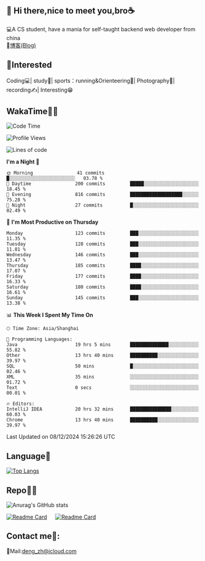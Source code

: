 👋 Hi there,nice to meet you,bro☕
---
💻A CS student, have a mania for self-taught backend web developer from china   
📌[博客(Blog)](https://github.com/HealUP/MyBlog)

 <!-- waka-box start -->
 <!-- waka-box end -->
 
🧲**Interested**
--
Coding💻| study📖| sports：running&Orienteering🏃‍| Photography📸| recording✍️| Interesting😁

WakaTime👨‍💻
---
<!--START_SECTION:waka-->
![Code Time](http://img.shields.io/badge/Code%20Time-2%2C219%20hrs%2043%20mins-blue)

![Profile Views](http://img.shields.io/badge/Profile%20Views-0-blue)

![Lines of code](https://img.shields.io/badge/From%20Hello%20World%20I%27ve%20Written-205.0%20thousand%20lines%20of%20code-blue)

**I'm a Night 🦉** 

```text
🌞 Morning                41 commits          █░░░░░░░░░░░░░░░░░░░░░░░░   03.78 % 
🌆 Daytime                200 commits         █████░░░░░░░░░░░░░░░░░░░░   18.45 % 
🌃 Evening                816 commits         ███████████████████░░░░░░   75.28 % 
🌙 Night                  27 commits          █░░░░░░░░░░░░░░░░░░░░░░░░   02.49 % 
```
📅 **I'm Most Productive on Thursday** 

```text
Monday                   123 commits         ███░░░░░░░░░░░░░░░░░░░░░░   11.35 % 
Tuesday                  128 commits         ███░░░░░░░░░░░░░░░░░░░░░░   11.81 % 
Wednesday                146 commits         ███░░░░░░░░░░░░░░░░░░░░░░   13.47 % 
Thursday                 185 commits         ████░░░░░░░░░░░░░░░░░░░░░   17.07 % 
Friday                   177 commits         ████░░░░░░░░░░░░░░░░░░░░░   16.33 % 
Saturday                 180 commits         ████░░░░░░░░░░░░░░░░░░░░░   16.61 % 
Sunday                   145 commits         ███░░░░░░░░░░░░░░░░░░░░░░   13.38 % 
```


📊 **This Week I Spent My Time On** 

```text
🕑︎ Time Zone: Asia/Shanghai

💬 Programming Languages: 
Java                     19 hrs 5 mins       ██████████████░░░░░░░░░░░   55.82 % 
Other                    13 hrs 40 mins      ██████████░░░░░░░░░░░░░░░   39.97 % 
SQL                      50 mins             █░░░░░░░░░░░░░░░░░░░░░░░░   02.46 % 
XML                      35 mins             ░░░░░░░░░░░░░░░░░░░░░░░░░   01.72 % 
Text                     0 secs              ░░░░░░░░░░░░░░░░░░░░░░░░░   00.01 % 

🔥 Editors: 
IntelliJ IDEA            20 hrs 32 mins      ███████████████░░░░░░░░░░   60.03 % 
Chrome                   13 hrs 40 mins      ██████████░░░░░░░░░░░░░░░   39.97 % 
```


 Last Updated on 08/12/2024 15:26:26 UTC
<!--END_SECTION:waka-->

Language🚀
---
[![Top Langs](https://github-readme-stats.vercel.app/api/top-langs/?username=HealUP&layout=compact&hide_border=true)](https://github.com/HealUP)

Repo🧑‍💻
---
![Anurag's GitHub stats](https://github-readme-stats.vercel.app/api?username=HealUP&count_private=true&show_icons=true&theme=gruvbox&hide_border=true) 

[![Readme Card](https://github-readme-stats.vercel.app/api/pin/?username=HealUP&repo=InternetEy&theme=transparent)](https://github.com/HealUP/InternetEy) &emsp;
[![Readme Card](https://github-readme-stats.vercel.app/api/pin/?username=HealUP&repo=CampusExperience&theme=transparent)](https://github.com/HealUP/CampusExperience)


Contact me📱:
---
📮Mail:deng_zh@icloud.com  
